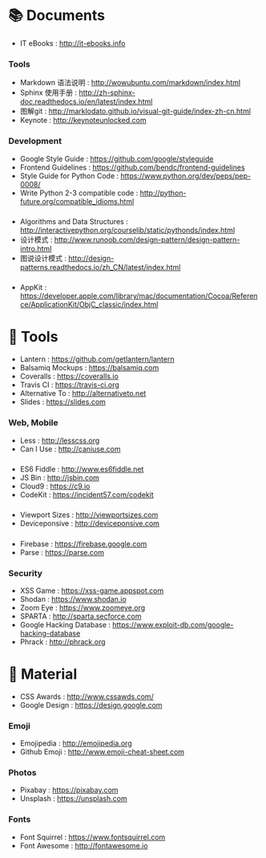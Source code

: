 📚 Documents
==============
- IT eBooks :
    http://it-ebooks.info

### Tools
- Markdown 语法说明 :
    http://wowubuntu.com/markdown/index.html
- Sphinx 使用手册 :
    http://zh-sphinx-doc.readthedocs.io/en/latest/index.html
- 图解git :
    http://marklodato.github.io/visual-git-guide/index-zh-cn.html
- Keynote :
    http://keynoteunlocked.com

### Development
- Google Style Guide :
    https://github.com/google/styleguide
- Frontend Guidelines :
    https://github.com/bendc/frontend-guidelines
- Style Guide for Python Code :
    https://www.python.org/dev/peps/pep-0008/
- Write Python 2-3 compatible code :
    http://python-future.org/compatible_idioms.html

#####
- Algorithms and Data Structures :
    http://interactivepython.org/courselib/static/pythonds/index.html
- 设计模式 :
    http://www.runoob.com/design-pattern/design-pattern-intro.html
- 图说设计模式 :
    http://design-patterns.readthedocs.io/zh_CN/latest/index.html

#####
- AppKit :
    https://developer.apple.com/library/mac/documentation/Cocoa/Reference/ApplicationKit/ObjC_classic/index.html

🔨 Tools
==============
- Lantern :
    https://github.com/getlantern/lantern
- Balsamiq Mockups :
    https://balsamiq.com
- Coveralls :
    https://coveralls.io
- Travis CI :
    https://travis-ci.org
- Alternative To :
    http://alternativeto.net
- Slides :
    https://slides.com

### Web, Mobile
- Less :
    http://lesscss.org
- Can I Use :
    http://caniuse.com

#####
- ES6 Fiddle :
    http://www.es6fiddle.net
- JS Bin :
    http://jsbin.com
- Cloud9 :
    https://c9.io
- CodeKit :
    https://incident57.com/codekit

#####
- Viewport Sizes :
    http://viewportsizes.com
- Deviceponsive :
    http://deviceponsive.com

#####
- Firebase :
    https://firebase.google.com
- Parse :
    https://parse.com

### Security
- XSS Game :
    https://xss-game.appspot.com
- Shodan :
    https://www.shodan.io
- Zoom Eye :
    https://www.zoomeye.org
- SPARTA :
    http://sparta.secforce.com
- Google Hacking Database :
    https://www.exploit-db.com/google-hacking-database
- Phrack :
    http://phrack.org


🎁 Material
==============
- CSS Awards :
    http://www.cssawds.com/
- Google Design :
    https://design.google.com

### Emoji
- Emojipedia :
    http://emojipedia.org
- Github Emoji :
    http://www.emoji-cheat-sheet.com

### Photos
- Pixabay :
    https://pixabay.com
- Unsplash :
    https://unsplash.com

### Fonts
- Font Squirrel :
    https://www.fontsquirrel.com
- Font Awesome :
    http://fontawesome.io

